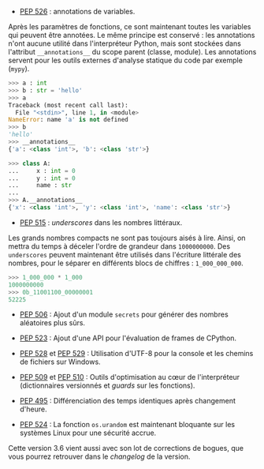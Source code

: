  - [PEP 526](http://www.python.org/dev/peps/pep-0526) : annotations de variables.

Après les paramètres de fonctions, ce sont maintenant toutes les variables qui peuvent être annotées.
Le même principe est conservé : les annotations n'ont aucune utilité dans l'interpréteur Python, mais sont stockées dans l'attribut `__annotations__` du scope parent (classe, module).
Les annotations servent pour les outils externes d'analyse statique du code par exemple (`mypy`).

```python
>>> a : int
>>> b : str = 'hello'
>>> a
Traceback (most recent call last):
  File "<stdin>", line 1, in <module>
NameError: name 'a' is not defined
>>> b
'hello'
>>> __annotations__
{'a': <class 'int'>, 'b': <class 'str'>}
```

```python
>>> class A:
...     x : int = 0
...     y : int = 0
...     name : str
...
>>> A.__annotations__
{'x': <class 'int'>, 'y': <class 'int'>, 'name': <class 'str'>}
```

 - [PEP 515](http://www.python.org/dev/peps/pep-0515) : *underscores* dans les nombres littéraux.

Les grands nombres compacts ne sont pas toujours aisés à lire. Ainsi, on mettra du temps à déceler l'ordre de grandeur dans `1000000000`.
Des `underscores` peuvent maintenant être utilisés dans l'écriture littérale des nombres, pour le séparer en différents blocs de chiffres : `1_000_000_000`.

```python
>>> 1_000_000 * 1_000
1000000000
>>> 0b_11001100_00000001
52225
```

 - [PEP 506](http://www.python.org/dev/peps/pep-0506) : Ajout d'un module `secrets` pour générer des nombres aléatoires plus sûrs.

 - [PEP 523](http://www.python.org/dev/peps/pep-0523) : Ajout d'une API pour l'évaluation de frames de CPython.

 - [PEP 528](http://www.python.org/dev/peps/pep-0528) et [PEP 529](http://www.python.org/dev/peps/pep-0529) : Utilisation d'UTF-8 pour la console et les chemins de fichiers sur Windows.

 - [PEP 509](http://www.python.org/dev/peps/pep-0509) et [PEP 510](http://www.python.org/dev/peps/pep-0510) : Outils d'optimisation au cœur de l'interpréteur (dictionnaires versionnés et *guards* sur les fonctions).

 - [PEP 495](http://www.python.org/dev/peps/pep-0495) : Différenciation des temps identiques après changement d'heure.

 - [PEP 524](http://www.python.org/dev/peps/pep-0524) : La fonction `os.urandom` est maintenant bloquante sur les systèmes Linux pour une sécurité accrue.


Cette version 3.6 vient aussi avec son lot de corrections de bogues, que vous pourrez retrouver dans le *changelog* de la version.
